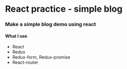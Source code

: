 # React practice - simple blog

### Make a simple blog demo using react

#### What I use
-   React
-   Redux
-   Redux-form, Redux-promise
-   React-router
